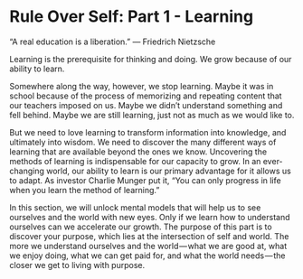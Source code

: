 # Rule Over Self: Part 1 - Learning

“A real education is a liberation.”
— Friedrich Nietzsche

Learning is the prerequisite for thinking and doing. We grow because of our ability to learn.

Somewhere along the way, however, we stop learning. Maybe it was in school because of the process of memorizing and repeating content that our teachers imposed on us. Maybe we didn’t understand something and fell behind. Maybe we are still learning, just not as much as we would like to.

But we need to love learning to transform information into knowledge, and ultimately into wisdom. We need to discover the many different ways of learning that are available beyond the ones we know. Uncovering the methods of learning is indispensable for our capacity to grow. In an ever-changing world, our ability to learn is our primary advantage for it allows us to adapt. As investor Charlie Munger put it, “You can only progress in life when you learn the method of learning.”

In this section, we will unlock mental models that will help us to see ourselves and the world with new eyes. Only if we learn how to understand ourselves can we accelerate our growth. The purpose of this part is to discover your purpose, which lies at the intersection of self and world. The more we understand ourselves and the world — what we are good at, what we enjoy doing, what we can get paid for, and what the world needs — the closer we get to living with purpose.
